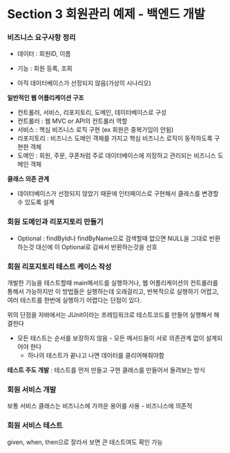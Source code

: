 # Section 3 회원관리 예제 - 백엔드 개발

### 비즈니스 요구사항 정리

- 데이터 : 회원ID, 이름
- 기능 : 회원 등록, 조회

- 아직 데이터베이스가 선정되지 않음(가상의 시나리오)

**일반적인 웹 어플리케이션 구조**

- 컨트롤러, 서비스, 리포지토리, 도메인, 데이터베이스로 구성
- 컨트롤러 : 웹 MVC or API의 컨트롤러 역할
- 서비스 : 핵심 비즈니스 로직 구현 (ex 회원은 중복가입이 안됨)
- 리포지토리 : 비즈니스 도메인 객체를 가지고 핵심 비즈니스 로직이 동작하도록 구현한 객체
- 도메인 : 회원, 주문, 쿠폰처럼 주로 데이터베이스에 저장하고 관리되는 비즈니스 도메인 객체

**클래스 의존 관계**

- 데이터베이스가 선정되지 않았기 때문에 인터페이스로 구현해서 클래스를 변경할 수 있도록 설계

  

### 회원 도메인과 리포지토리 만들기

- Optional : findById나 findByName으로 검색할때 없으면 NULL을 그대로 반환하는것 대신에 이 Optional로 감싸서 반환하는것을 선호 



### 회원 리포지토리 테스트 케이스 작성

개발한 기능을 테스트할때 main메서드를 실행하거나, 웹 어플리케이션의 컨트롤러를 통해서 가능하지만 이 방법들은 실행하는데 오래걸리고, 반복적으로 실행하기 어렵고, 여러 테스트를 한번에 실행하기 어렵다는 단점이 있다.

위의 단점을 자바에서는 JUnit이라는 프레임워크로 테스트코드를 만들어 실행해서 해결한다

- 모든 테스트는 순서를 보장하지 않음 - 모든 메서드들이 서로 의존관계 없이 설계되어야 한다
  - 하나의 테스트가 끝나고 나면 데이터를 클리어해줘야함

**테스트 주도 개발** : 테스트를 먼저 만들고 구현 클래스를 만들어서 돌려보는 방식



### 회원 서비스 개발

보통 서비스 클래스는 비즈니스에 가까운 용어를 사용 - 비즈니스에 의존적



### 회원 서비스 테스트

given, when, then으로 잘라서 보면 큰 테스트여도 확인 가능



